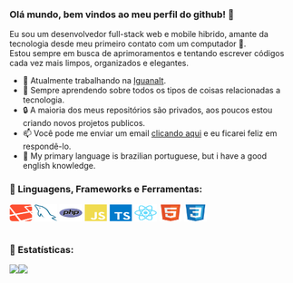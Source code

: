 ### Olá mundo, bem vindos ao meu perfil do github! 👋
Eu sou um desenvolvedor full-stack web e mobile hibrido, amante da tecnologia desde meu primeiro contato com um computador 🤩.\
Estou sempre em busca de aprimoramentos e tentando escrever códigos cada vez mais limpos, organizados e elegantes.

- 🔭 Atualmente trabalhando na <a href="https://iguanait.com.br" target="_blank">IguanaIt</a>.</li>
- 🌱 Sempre aprendendo sobre todos os tipos de coisas relacionadas a tecnologia.</li>
- 🔒 A maioria dos meus repositórios são privados, aos poucos estou criando novos projetos publicos.</li>
- 📫 Você pode me enviar um email [clicando aqui](mailto:tonibevila@gmail.com?subject=[Github]%20Contato) e eu ficarei feliz em respondê-lo.</li>
- 📍 My primary language is brazilian portuguese, but i have a good english knowledge.</li>

### 🔨 Linguagens, Frameworks e Ferramentas:
<div style="display: inline_block">
  <img align="center" alt="Laravel" height="30" width="40" src="https://raw.githubusercontent.com/devicons/devicon/master/icons/laravel/laravel-plain.svg">
  <img align="center" alt="Mysql" height="30" width="40" src="https://raw.githubusercontent.com/devicons/devicon/master/icons/mysql/mysql-plain.svg">
  <img align="center" alt="PHP" height="30" width="40" src="https://raw.githubusercontent.com/devicons/devicon/master/icons/php/php-original.svg">
  <img align="center" alt="Javascript" height="30" width="40" src="https://raw.githubusercontent.com/devicons/devicon/master/icons/javascript/javascript-plain.svg">
  <img align="center" alt="Typescript" height="30" width="40" src="https://raw.githubusercontent.com/devicons/devicon/master/icons/typescript/typescript-plain.svg">
  <img align="center" alt="React" height="30" width="40" src="https://raw.githubusercontent.com/devicons/devicon/master/icons/react/react-original.svg">
  <img align="center" alt="HTML" height="30" width="40" src="https://raw.githubusercontent.com/devicons/devicon/master/icons/html5/html5-original.svg">
  <img align="center" alt="CSS" height="30" width="40" src="https://raw.githubusercontent.com/devicons/devicon/master/icons/css3/css3-original.svg">
</div>

<br/>

### 💯 Estatísticas:

<picture>
  <source
    srcset="https://github-readme-stats-antonio-bevilaquas-projects.vercel.app/api/top-langs/?username=Antonio-bevilaqua&layout=donut&locale=pt-br&theme=dark"
    media="(prefers-color-scheme: dark)"
  />
  <source
    srcset="https://github-readme-stats-antonio-bevilaquas-projects.vercel.app/api/top-langs/?username=Antonio-bevilaqua&layout=donut&locale=pt-br&theme=default"
    media="(prefers-color-scheme: light), (prefers-color-scheme: no-preference)"
  />
  <img align="left" src="https://github-readme-stats-antonio-bevilaquas-projects.vercel.app/api/top-langs/?username=Antonio-bevilaqua&layout=donut&locale=pt-br" />
</picture>
<picture>
  <source
    srcset="https://github-readme-stats-antonio-bevilaquas-projects.vercel.app/api?username=Antonio-bevilaqua&show_icons=true&locale=pt-br&theme=dark&show=prs_merged,prs_merged_percentage&hide_rank=&rank_icon=github"
    media="(prefers-color-scheme: dark)"
  />
  <source
    srcset="https://github-readme-stats-antonio-bevilaquas-projects.vercel.app/api?username=Antonio-bevilaqua&show_icons=true&locale=pt-br&theme=default&show=prs_merged,prs_merged_percentage&rank_icon=github"
    media="(prefers-color-scheme: light), (prefers-color-scheme: no-preference)"
  />
  <img  src="https://github-readme-stats-antonio-bevilaquas-projects.vercel.app/api?username=Antonio-bevilaqua&show_icons=true&locale=pt-br&show=prs_merged,prs_merged_percentage&rank_icon=github" />
</picture>
